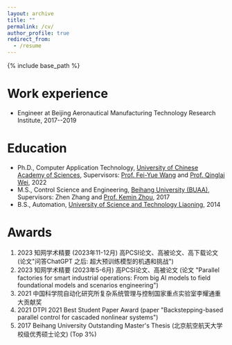 ```yaml
---
layout: archive
title: ""
permalink: /cv/
author_profile: true
redirect_from:
  - /resume
---
```


{% include base_path %}


Work experience
======
* Engineer at Beijing Aeronautical Manufacturing Technology Research Institute, 2017--2019 


Education
======
* Ph.D., Computer Application Technology, [University of Chinese Academy of Sciences](https://english.ucas.ac.cn/), Supervisors: [Prof. Fei-Yue Wang](https://scholar.google.com/citations?hl=zh-CN&user=_p0NBv0AAAAJ&view_op=list_works&sortby=pubdate) and [Prof. Qinglai Wei](https://scholar.google.com/citations?hl=zh-CN&user=YmPMH7oAAAAJ), 2022
* M.S., Control Science and Engineering, [Beihang University (BUAA)](https://ev.buaa.edu.cn/), Supervisors: Zhen Zhang and [Prof. Kemin Zhou](https://scholar.google.com/citations?hl=zh-CN&user=AatvTeoAAAAJ), 2017
* B.S., Automation, [University of Science and Technology Liaoning](https://www.ustl.edu.cn/), 2014


Awards
======
1. 2023   知网学术精要 (2023年11-12月) 高PCSI论文、高被论文、高下载论文 (论文"问答ChatGPT 之后: 超大预训练模型的机遇和挑战")
2. 2023   知网学术精要 (2023年5-6月) 高PCSI论文、高被论文 (论文 "Parallel factories for smart industrial operations: From big AI models to field foundational models and scenarios engineering")
3. 2021   中国科学院自动化研究所复杂系统管理与控制国家重点实验室李耀通重大贡献奖
4. 2021   DTPI 2021 Best Student Paper Award (paper "Backstepping-based parallel control for cascaded nonlinear systems")
5. 2017   Beihang University Outstanding Master's Thesis (北京航空航天大学校级优秀硕士论文) (Top 3%)
